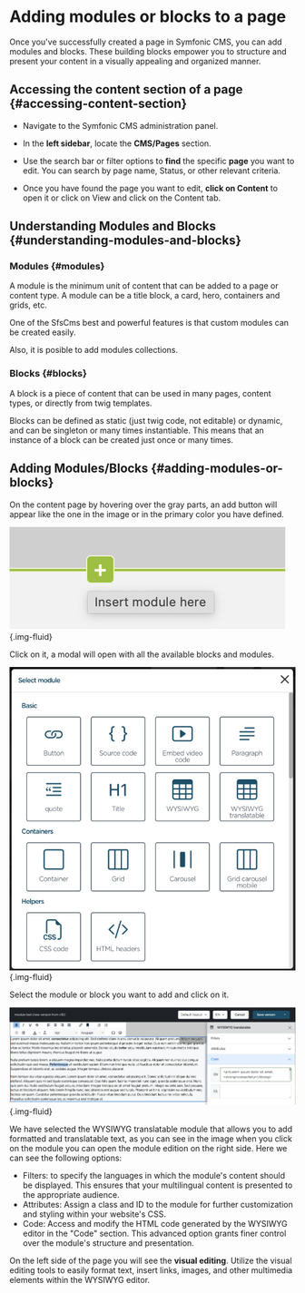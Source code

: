 # Adding modules or blocks to a page

Once you've successfully created a page in Symfonic CMS, you can add modules and blocks. These building blocks empower you to structure and present your content in a visually appealing and organized manner.

## Accessing the content section of a page {#accessing-content-section}

- Navigate to the Symfonic CMS administration panel.

- In the **left sidebar**, locate the **CMS/Pages** section.

- Use the search bar or filter options to **find** the specific **page** you want to edit. You can search by page name, Status, or other relevant criteria.

- Once you have found the page you want to edit, **click on Content** to open it or click on View and click on the Content tab.

## Understanding Modules and Blocks {#understanding-modules-and-blocks}

### Modules {#modules}

A module is the minimum unit of content that can be added to a page or content type. A module can be a title block, a card, hero, containers and grids, etc.

One of the SfsCms best and powerful features is that custom modules can be created easily.

Also, it is posible to add modules collections.

### Blocks {#blocks}

A block is a piece of content that can be used in many pages, content types, or directly from twig templates.

Blocks can be defined as static (just twig code, not editable) or dynamic, and can be singleton or many times instantiable. This means that an instance of a block can be created just once or many times.

## Adding Modules/Blocks {#adding-modules-or-blocks}

On the content page by hovering over the gray parts, an add button will appear like the one in the image or in the primary color you have defined.

![insert-module.png](.files/insert-module.png){.img-fluid}

Click on it, a modal will open with all the available blocks and modules.

![modules-modal.png](.files/modules-modal.png){.img-fluid}

Select the module or block you want to add and click on it.

![adding-module.png](.files/adding-module.png){.img-fluid}

We have selected the WYSIWYG translatable module that allows you to add formatted and translatable text, as you can see in the image when you click on the module you can open the module edition on the right side.
Here we can see the following options:

- Filters: to specify the languages in which the module's content should be displayed. This ensures that your multilingual content is presented to the appropriate audience.
- Attributes: Assign a class and ID to the module for further customization and styling within your website's CSS.
- Code: Access and modify the HTML code generated by the WYSIWYG editor in the "Code" section. This advanced option grants finer control over the module's structure and presentation.

On the left side of the page you will see the **visual editing**. Utilize the visual editing tools to easily format text, insert links, images, and other multimedia elements within the WYSIWYG editor.


